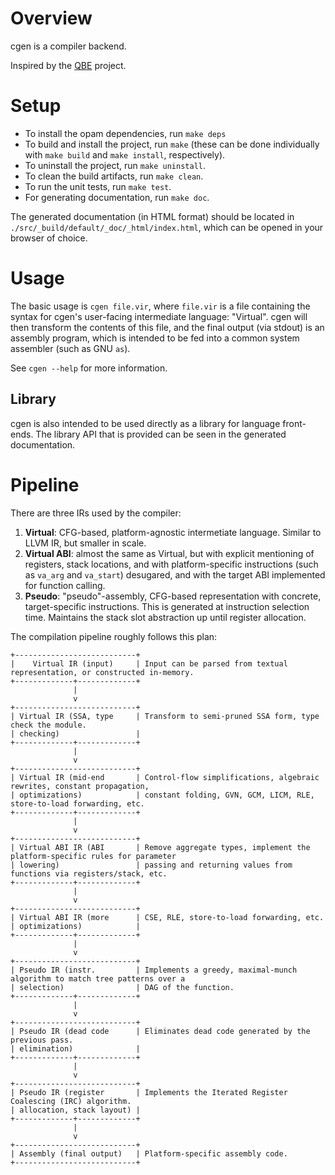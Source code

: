 # Overview

cgen is a compiler backend.

Inspired by the [QBE](https://c9x.me/compile/) project.

# Setup

- To install the opam dependencies, run `make deps`
- To build and install the project, run `make` (these can be done individually with `make build` and `make install`, respectively).
- To uninstall the project, run `make uninstall`.
- To clean the build artifacts, run `make clean`.
- To run the unit tests, run `make test`.
- For generating documentation, run `make doc`.

The generated documentation (in HTML format) should be located in `./src/_build/default/_doc/_html/index.html`, which can be opened in your browser of choice.

# Usage

The basic usage is `cgen file.vir`, where `file.vir` is a file containing the syntax for cgen's user-facing intermediate language: "Virtual".
cgen will then transform the contents of this file, and the final output (via stdout) is an assembly program, which is intended to be fed into a common system assembler (such as GNU `as`).

See `cgen --help` for more information.

## Library

cgen is also intended to be used directly as a library for language front-ends.
The library API that is provided can be seen in the generated documentation.

# Pipeline

There are three IRs used by the compiler:

1. **Virtual**: CFG-based, platform-agnostic intermetiate language. Similar to LLVM IR, but smaller in scale.
2. **Virtual ABI**: almost the same as Virtual, but with explicit mentioning of registers, stack locations,
   and with platform-specific instructions (such as `va_arg` and `va_start`) desugared, and with the target
   ABI implemented for function calling.
3. **Pseudo**: "pseudo"-assembly, CFG-based representation with concrete, target-specific instructions. This
   is generated at instruction selection time. Maintains the stack slot abstraction up until register allocation.

The compilation pipeline roughly follows this plan:

```
+---------------------------+
|    Virtual IR (input)     | Input can be parsed from textual representation, or constructed in-memory.
+-------------+-------------+
              |
              v
+---------------------------+
| Virtual IR (SSA, type     | Transform to semi-pruned SSA form, type check the module.
| checking)                 |
+-------------+-------------+
              |
              v
+---------------------------+
| Virtual IR (mid-end       | Control-flow simplifications, algebraic rewrites, constant propagation,
| optimizations)            | constant folding, GVN, GCM, LICM, RLE, store-to-load forwarding, etc.
+-------------+-------------+
              |
              v
+---------------------------+
| Virtual ABI IR (ABI       | Remove aggregate types, implement the platform-specific rules for parameter
| lowering)                 | passing and returning values from functions via registers/stack, etc.
+-------------+-------------+
              |
              v
+---------------------------+
| Virtual ABI IR (more      | CSE, RLE, store-to-load forwarding, etc.
| optimizations)            | 
+-------------+-------------+
              |
              v
+---------------------------+
| Pseudo IR (instr.         | Implements a greedy, maximal-munch algorithm to match tree patterns over a
| selection)                | DAG of the function.
+-------------+-------------+
              |
              v
+---------------------------+
| Pseudo IR (dead code      | Eliminates dead code generated by the previous pass.
| elimination)              |
+-------------+-------------+
              |
              v
+---------------------------+
| Pseudo IR (register       | Implements the Iterated Register Coalescing (IRC) algorithm.
| allocation, stack layout) |
+-------------+-------------+
              |
              v
+---------------------------+
| Assembly (final output)   | Platform-specific assembly code.
+---------------------------+
```
